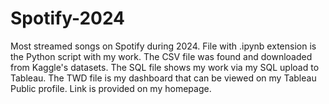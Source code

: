 # Spotify-2024
Most streamed songs on Spotify during 2024. File with .ipynb extension is the Python script with my work.
The CSV file was found and downloaded from Kaggle's datasets.
The SQL file shows my work via my SQL upload to Tableau. 
The TWD file is my dashboard that can be viewed on my Tableau Public profile. Link is provided on my homepage.
